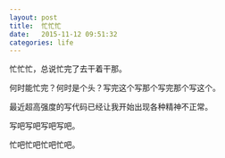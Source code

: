 ```yaml
---
layout: post
title:  忙忙忙
date:   2015-11-12 09:51:32
categories: life
---
```


忙忙忙，总说忙完了去干着干那。

何时能忙完？何时是个头？写完这个写那个写完那个写这个。

最近超高强度的写代码已经让我开始出现各种精神不正常。

写吧写吧写吧写吧。

忙吧忙吧忙吧忙吧。